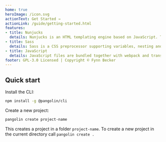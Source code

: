 ```yaml
---
home: true
heroImage: /icon.svg
actionText: Get Started →
actionLink: /guide/getting-started.html
features:
- title: Nunjucks
  details: Nunjucks is an HTML templating engine based on JavaScript. The styleguide creates static HTML from Nunjucks files.
- title: Sass
  details: Sass is a CSS preprocessor supporting variables, nesting and mixins – among many other features.
- title: JavaScript
  details: JavaScript files are bundled together with webpack and transpiled with Babel and the env preset.
footer: GPL-3.0 Licensed | Copyright © Fynn Becker
---
```


## Quick start

Install the CLI:

```bash
npm install -g @pangolin/cli
```

Create a new project:

```bash
pangolin create project-name
```

This creates a project in a folder `project-name`. To create a new project in the current directory call `pangolin create .`
